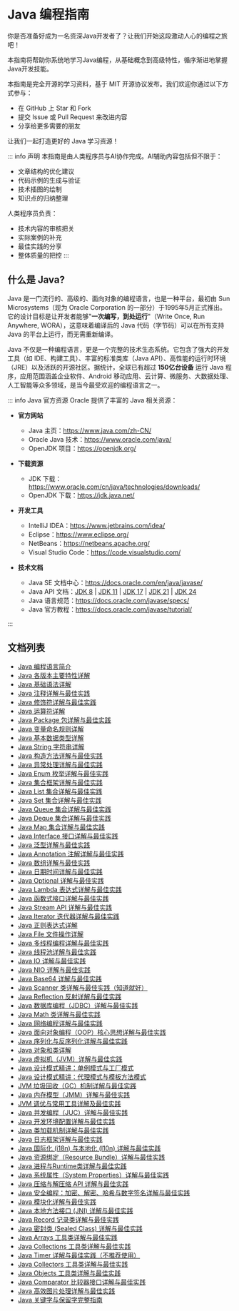 # Java 编程指南

你是否准备好成为一名资深Java开发者了？让我们开始这段激动人心的编程之旅吧！

本指南将帮助你系统地学习Java编程，从基础概念到高级特性，循序渐进地掌握Java开发技能。

本指南是完全开源的学习资料，基于 MIT 开源协议发布。我们欢迎你通过以下方式参与：

- 在 GitHub 上 Star 和 Fork
- 提交 Issue 或 Pull Request 来改进内容
- 分享给更多需要的朋友

让我们一起打造更好的 Java 学习资源！

::: info 声明
本指南是由人类程序员与AI协作完成。AI辅助内容包括但不限于：

- 文章结构的优化建议
- 代码示例的生成与验证
- 技术插图的绘制
- 知识点的归纳整理

人类程序员负责：

- 技术内容的审核把关
- 实际案例的补充
- 最佳实践的分享
- 整体质量的把控
  :::

## 什么是 Java?

Java 是一门流行的、高级的、面向对象的编程语言，也是一种平台，最初由 Sun Microsystems（现为 Oracle Corporation 的一部分）于1995年5月正式推出。它的设计目标是让开发者能够"**一次编写，到处运行**"（Write Once, Run Anywhere, WORA），这意味着编译后的 Java 代码（字节码）可以在所有支持 Java 的平台上运行，而无需重新编译。

Java 不仅是一种编程语言，更是一个完整的技术生态系统。它包含了强大的开发工具（如 IDE、构建工具）、丰富的标准类库（Java API）、高性能的运行时环境（JRE）以及活跃的开源社区。据统计，全球已有超过 **150亿台设备** 运行 Java 程序，应用范围涵盖企业软件、Android 移动应用、云计算、微服务、大数据处理、人工智能等众多领域，是当今最受欢迎的编程语言之一。

::: info Java 官方资源
Oracle 提供了丰富的 Java 相关资源：

- **官方网站**
  - Java 主页：<https://www.java.com/zh-CN/>
  - Oracle Java 技术：<https://www.oracle.com/java/>
  - OpenJDK 项目：<https://openjdk.org/>

- **下载资源**
  - JDK 下载：<https://www.oracle.com/cn/java/technologies/downloads/>
  - OpenJDK 下载：<https://jdk.java.net/>

- **开发工具**
  - IntelliJ IDEA：<https://www.jetbrains.com/idea/>
  - Eclipse：<https://www.eclipse.org/>
  - NetBeans：<https://netbeans.apache.org/>
  - Visual Studio Code：<https://code.visualstudio.com/>

- **技术文档**
  - Java SE 文档中心：<https://docs.oracle.com/en/java/javase/>
  - Java API 文档：[JDK 8](https://docs.oracle.com/javase/8/docs/api/index.html) | [JDK 11](https://docs.oracle.com/javase/11/docs/api/index.html) | [JDK 17](https://docs.oracle.com/javase/17/docs/api/index.html) | [JDK 21](https://docs.oracle.com/en/java/javase/21/docs/api/index.html) | [JDK 24](https://docs.oracle.com/javase/24/docs/api/index.html)
  - Java 语言规范：<https://docs.oracle.com/javase/specs/>
  - Java 官方教程：<https://docs.oracle.com/javase/tutorial/>

:::

## 文档列表

- [Java 编程语言简介](./java-introduction.md)
- [Java 各版本主要特性详解](./java-version-features.md)
- [Java 基础语法详解](./java-basic-syntax.md)
- [Java 注释详解与最佳实践](./java-comments.md)
- [Java 修饰符详解与最佳实践](./java-modifier.md)
- [Java 运算符详解](./java-operators.md)
- [Java Package 包详解与最佳实践](./java-package.md)
- [Java 变量命名规则详解](./java-variable-naming.md)
- [Java 基本数据类型详解](./java-datatypes.md)
- [Java String 字符串详解](./java-string.md)
- [Java 构造方法详解与最佳实践](./java-constructor.md)
- [Java 异常处理详解与最佳实践](./java-exception.md)
- [Java Enum 枚举详解与最佳实践](./java-enum.md)
- [Java 集合框架详解与最佳实践](./java-collection-framework.md)
- [Java List 集合详解与最佳实践](./java-list.md)
- [Java Set 集合详解与最佳实践](./java-set.md)
- [Java Queue 集合详解与最佳实践](./java-queue.md)
- [Java Deque 集合详解与最佳实践](./java-deque.md)
- [Java Map 集合详解与最佳实践](./java-map.md)
- [Java Interface 接口详解与最佳实践](./java-interface.md)
- [Java 泛型详解与最佳实践](./java-generics.md)
- [Java Annotation 注解详解与最佳实践](./java-annotation.md)
- [Java 数组详解与最佳实践](./java-array.md)
- [Java 日期时间详解与最佳实践](./java-date-time.md)
- [Java Optional 详解与最佳实践](./java-optional.md)
- [Java Lambda 表达式详解与最佳实践](./java-lambda.md)
- [Java 函数式接口详解与最佳实践](./java-functional-interface.md)
- [Java Stream API 详解与最佳实践](./java-stream.md)
- [Java Iterator 迭代器详解与最佳实践](./java-iterator.md)
- [Java 正则表达式详解](./java-regular-expression.md)
- [Java File 文件操作详解](./java-file.md)
- [Java 多线程编程详解与最佳实践](./java-multi-threading.md)
- [Java 线程池详解与最佳实践](./java-thread-pool.md)
- [Java IO 详解与最佳实践](./java-io.md)
- [Java NIO 详解与最佳实践](./java-nio.md)
- [Java Base64 详解与最佳实践](./java-base64.md)
- [Java Scanner 类详解与最佳实践（知道就好）](./java-scanner.md)
- [Java Reflection 反射详解与最佳实践](./java-reflection.md)
- [Java 数据库编程（JDBC）详解与最佳实践](./java-jdbc.md)
- [Java Math 类详解与最佳实践](./java-math.md)
- [Java 网络编程详解与最佳实践](./java-network.md)
- [Java 面向对象编程（OOP）核心思想详解与最佳实践](./java-oop.md)
- [Java 序列化与反序列化详解与最佳实践](./java-serializable.md)
- [Java 对象和类详解](./java-object-classes.md)
- [Java 虚拟机（JVM）详解与最佳实践](./java-jvm.md)
- [Java 设计模式精讲：单例模式与工厂模式](./java-design-pattern-p1.md)
- [Java 设计模式精讲：代理模式与模板方法模式](./java-design-pattern-p2.md)
- [JVM 垃圾回收（GC）机制详解与最佳实践](./java-gc.md)
- [Java 内存模型（JMM）详解与最佳实践](./java-jmm.md)
- [JVM 调优与常用工具详解及最佳实践](./java-jvm-tuning.md)
- [Java 并发编程（JUC）详解与最佳实践](./java-juc.md)
- [Java 开发环境配置详解与最佳实践](./java-development-environment.md)
- [Java 类加载机制详解与最佳实践](./java-class-loading.md)
- [Java 日志框架详解与最佳实践](./java-logging.md)
- [Java 国际化 (i18n) 与本地化 (l10n) 详解与最佳实践](./java-i18n.md)
- [Java 资源绑定（Resource Bundle）详解与最佳实践](./java-resource-bundle.md)
- [Java 进程与Runtime类详解与最佳实践](./java-process-runtime.md)
- [Java 系统属性（System Properties）详解与最佳实践](./java-system-properties.md)
- [Java 压缩与解压缩 API 详解与最佳实践](./java-compression.md)
- [Java 安全编程：加密、解密、哈希与数字签名详解与最佳实践](./java-encryption.md)
- [Java 模块化详解与最佳实践](./java-modularity.md)
- [Java 本地方法接口 (JNI) 详解与最佳实践](./java-jni.md)
- [Java Record 记录类详解与最佳实践](./java-record.md)
- [Java 密封类 (Sealed Class) 详解与最佳实践](./java-sealed-class.md)
- [Java Arrays 工具类详解与最佳实践](./java-arrays.md)
- [Java Collections 工具类详解与最佳实践](./java-collections.md)
- [Java Timer 详解与最佳实践（不推荐使用）](./java-timer.md)
- [Java Collectors 工具类详解与最佳实践](./java-collectors.md)
- [Java Objects 工具类详解与最佳实践](./java-objects.md)
- [Java Comparator 比较器接口详解与最佳实践](./java-comparator.md)
- [Java 高效图片处理详解与最佳实践](./java-imageio.md)
- [Java 关键字与保留字完整指南](./java-keywords.md)
